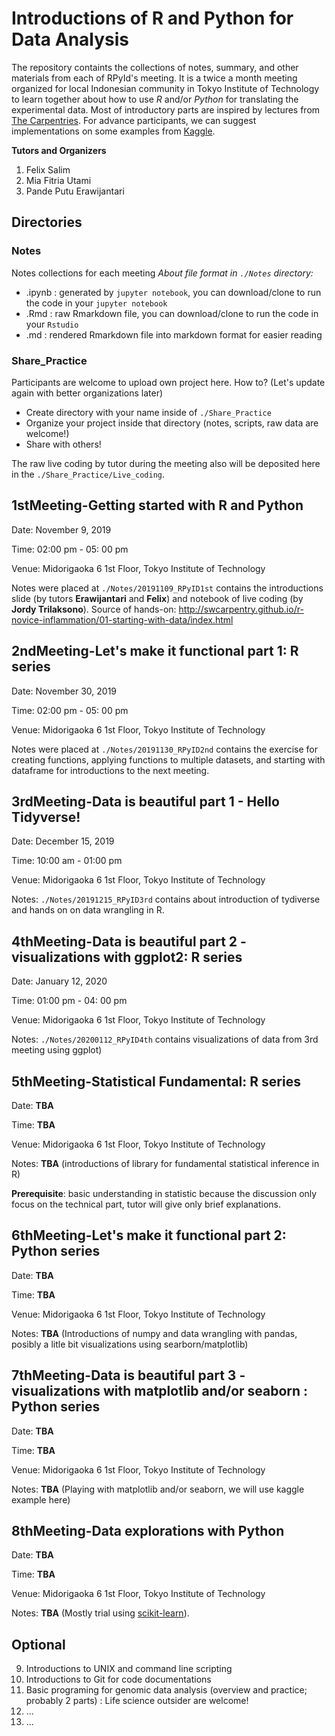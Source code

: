 # Introductions of R and Python for Data Analysis 

The repository containts the collections of notes, summary, and other materials from each of RPyId's meeting.
It is a twice a month meeting organized for local Indonesian community in Tokyo Institute of Technology to learn together about how to use *R* and/or *Python* for translating the experimental data.
Most of introductory parts are inspired by lectures from [The Carpentries](https://carpentries.org/).
For advance participants, we can suggest implementations on some examples from [Kaggle](https://www.kaggle.com/).

**Tutors and Organizers**
1. Felix Salim
2. Mia Fitria Utami
3. Pande Putu Erawijantari

## Directories
### Notes
Notes collections for each meeting
*About file format in `./Notes` directory:* 
* .ipynb : generated by `jupyter notebook`, you can download/clone to run the code in your `jupyter notebook`
* .Rmd : raw Rmarkdown file, you can download/clone to run the code in your `Rstudio`
* .md : rendered Rmarkdown file into markdown format for easier reading

### Share_Practice
Participants are welcome to upload own project here. How to? (Let's update again with better organizations later)
- Create directory with your name inside of `./Share_Practice`
- Organize your project inside that directory (notes, scripts, raw data are welcome!)
- Share with others!

The raw live coding by tutor during the meeting also will be deposited here in the `./Share_Practice/Live_coding`.

## 1stMeeting-Getting started with R and Python

Date: November 9, 2019

Time: 02:00 pm - 05: 00 pm

Venue: Midorigaoka 6 1st Floor, Tokyo Institute of Technology

Notes were placed at `./Notes/20191109_RPyID1st` contains the introductions slide (by tutors **Erawijantari** and **Felix**) and notebook of live coding (by **Jordy Trilaksono**).
Source of hands-on: <http://swcarpentry.github.io/r-novice-inflammation/01-starting-with-data/index.html>

## 2ndMeeting-Let's make it functional part 1: R series
Date: November 30, 2019

Time: 02:00 pm - 05: 00 pm

Venue: Midorigaoka 6 1st Floor, Tokyo Institute of Technology

Notes were placed at `./Notes/20191130_RPyID2nd` contains the exercise for creating functions, applying functions to multiple datasets, and starting with dataframe for introductions to the next meeting.

## 3rdMeeting-Data is beautiful part 1 - Hello Tidyverse!
Date: December 15, 2019

Time: 10:00 am - 01:00 pm

Venue: Midorigaoka 6 1st Floor, Tokyo Institute of Technology

Notes: `./Notes/20191215_RPyID3rd` contains about introduction of tydiverse and hands on on data wrangling in R.

## 4thMeeting-Data is beautiful part 2 - visualizations with ggplot2: R series
Date: January 12, 2020

Time: 01:00 pm - 04: 00 pm

Venue: Midorigaoka 6 1st Floor, Tokyo Institute of Technology

Notes: `./Notes/20200112_RPyID4th` contains visualizations of data from 3rd meeting using ggplot)


## 5thMeeting-Statistical Fundamental: R series
Date: **TBA**

Time: **TBA**

Venue: Midorigaoka 6 1st Floor, Tokyo Institute of Technology

Notes: **TBA** (introductions of library for fundamental statistical inference in R)

**Prerequisite**: basic understanding in statistic because the discussion only focus on the technical part, tutor will give only brief explanations.


## 6thMeeting-Let's make it functional part 2: Python series

Date: **TBA**

Time: **TBA**

Venue: Midorigaoka 6 1st Floor, Tokyo Institute of Technology

Notes: **TBA** (Introductions of numpy and data wrangling with pandas, posibly a litle bit visualizations using searborn/matplotlib)


## 7thMeeting-Data is beautiful part 3 - visualizations with matplotlib and/or seaborn : Python series

Date: **TBA**

Time: **TBA**

Venue: Midorigaoka 6 1st Floor, Tokyo Institute of Technology

Notes: **TBA** (Playing with matplotlib and/or seaborn, we will use kaggle example here)


## 8thMeeting-Data explorations with Python
Date: **TBA**

Time: **TBA**

Venue: Midorigaoka 6 1st Floor, Tokyo Institute of Technology

Notes: **TBA** (Mostly trial using [scikit-learn](https://scikit-learn.org/stable/)).

## Optional
9. Introductions to UNIX and command line scripting
10. Introductions to Git for code documentations 
11. Basic programing for genomic data analysis (overview and practice; probably 2 parts) : Life science outsider are welcome! 
12. ...
13. ...



